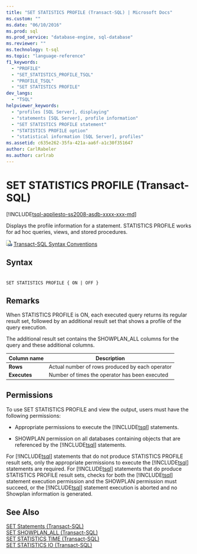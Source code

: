 ```yaml
---
title: "SET STATISTICS PROFILE (Transact-SQL) | Microsoft Docs"
ms.custom: ""
ms.date: "06/10/2016"
ms.prod: sql
ms.prod_service: "database-engine, sql-database"
ms.reviewer: ""
ms.technology: t-sql
ms.topic: "language-reference"
f1_keywords: 
  - "PROFILE"
  - "SET_STATISTICS_PROFILE_TSQL"
  - "PROFILE_TSQL"
  - "SET STATISTICS PROFILE"
dev_langs: 
  - "TSQL"
helpviewer_keywords: 
  - "profiles [SQL Server], displaying"
  - "statements [SQL Server], profile information"
  - "SET STATISTICS PROFILE statement"
  - "STATISTICS PROFILE option"
  - "statistical information [SQL Server], profiles"
ms.assetid: c635e262-35fa-421a-aa6f-a1c30f351647
author: CarlRabeler
ms.author: carlrab
---
```

# SET STATISTICS PROFILE (Transact-SQL)
[!INCLUDE[tsql-appliesto-ss2008-asdb-xxxx-xxx-md](../../includes/tsql-appliesto-ss2008-asdb-xxxx-xxx-md.md)]

  Displays the profile information for a statement. STATISTICS PROFILE works for ad hoc queries, views, and stored procedures.  
  
 ![Topic link icon](../../database-engine/configure-windows/media/topic-link.gif "Topic link icon") [Transact-SQL Syntax Conventions](../../t-sql/language-elements/transact-sql-syntax-conventions-transact-sql.md)  
  
## Syntax  
  
```  
  
SET STATISTICS PROFILE { ON | OFF }  
```  
  
## Remarks  
 When STATISTICS PROFILE is ON, each executed query returns its regular result set, followed by an additional result set that shows a profile of the query execution.  
  
 The additional result set contains the SHOWPLAN_ALL columns for the query and these additional columns.  
  
|Column name|Description|  
|-----------------|-----------------|  
|**Rows**|Actual number of rows produced by each operator|  
|**Executes**|Number of times the operator has been executed|  
  
## Permissions  
 To use SET STATISTICS PROFILE and view the output, users must have the following permissions:  
  
-   Appropriate permissions to execute the [!INCLUDE[tsql](../../includes/tsql-md.md)] statements.  
  
-   SHOWPLAN permission on all databases containing objects that are referenced by the [!INCLUDE[tsql](../../includes/tsql-md.md)] statements.  
  
 For [!INCLUDE[tsql](../../includes/tsql-md.md)] statements that do not produce STATISTICS PROFILE result sets, only the appropriate permissions to execute the [!INCLUDE[tsql](../../includes/tsql-md.md)] statements are required. For [!INCLUDE[tsql](../../includes/tsql-md.md)] statements that do produce STATISTICS PROFILE result sets, checks for both the [!INCLUDE[tsql](../../includes/tsql-md.md)] statement execution permission and the SHOWPLAN permission must succeed, or the [!INCLUDE[tsql](../../includes/tsql-md.md)] statement execution is aborted and no Showplan information is generated.  
  
## See Also  
 [SET Statements &#40;Transact-SQL&#41;](../../t-sql/statements/set-statements-transact-sql.md)   
 [SET SHOWPLAN_ALL &#40;Transact-SQL&#41;](../../t-sql/statements/set-showplan-all-transact-sql.md)   
 [SET STATISTICS TIME &#40;Transact-SQL&#41;](../../t-sql/statements/set-statistics-time-transact-sql.md)   
 [SET STATISTICS IO &#40;Transact-SQL&#41;](../../t-sql/statements/set-statistics-io-transact-sql.md)  
  
  
